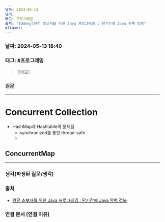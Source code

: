 ```yaml
---
날짜: 2024-05-13
넘버: 
태그: 프로그래밍
출처: "[Udemy]완전 초보자를 위한 Java 프로그래밍 : 단기간에 Java 완벽 정복"
aliases:
---
```

### 날짜:  2024-05-13 18:40

### 태그: #프로그래밍 

>[!메모]
>

### 원문
---
# Concurrent Collection
- HashMap과 Hashtable의 문제점
	- synchronized를 통한 thread-safe
	- 
## ConcurrentMap


---
### 생각(파생된 질문/생각)

### 출처
- [완전 초보자를 위한 Java 프로그래밍 : 단기간에 Java 완벽 정복](https://www.udemy.com/course/best-java-programming/?couponCode=ST6MT42324)

### 연결 문서 (연결 이유)
